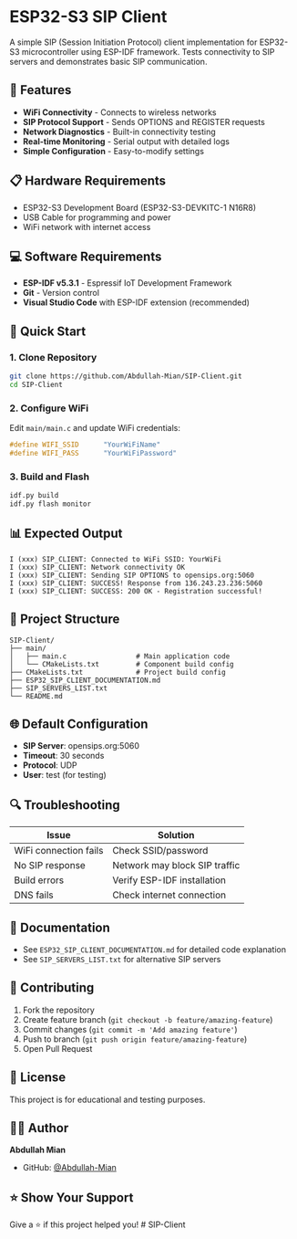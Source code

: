 # ESP32-S3 SIP Client

A simple SIP (Session Initiation Protocol) client implementation for ESP32-S3 microcontroller using ESP-IDF framework. Tests connectivity to SIP servers and demonstrates basic SIP communication.

## 🚀 Features

- **WiFi Connectivity** - Connects to wireless networks
- **SIP Protocol Support** - Sends OPTIONS and REGISTER requests
- **Network Diagnostics** - Built-in connectivity testing
- **Real-time Monitoring** - Serial output with detailed logs
- **Simple Configuration** - Easy-to-modify settings

## 📋 Hardware Requirements

- ESP32-S3 Development Board (ESP32-S3-DEVKITC-1 N16R8)
- USB Cable for programming and power
- WiFi network with internet access

## 💻 Software Requirements

- **ESP-IDF v5.3.1** - Espressif IoT Development Framework
- **Git** - Version control
- **Visual Studio Code** with ESP-IDF extension (recommended)

## 🔧 Quick Start

### 1. Clone Repository
```bash
git clone https://github.com/Abdullah-Mian/SIP-Client.git
cd SIP-Client
```

### 2. Configure WiFi
Edit `main/main.c` and update WiFi credentials:
```c
#define WIFI_SSID      "YourWiFiName"
#define WIFI_PASS      "YourWiFiPassword"
```

### 3. Build and Flash
```bash
idf.py build
idf.py flash monitor
```

## 📊 Expected Output

```
I (xxx) SIP_CLIENT: Connected to WiFi SSID: YourWiFi
I (xxx) SIP_CLIENT: Network connectivity OK
I (xxx) SIP_CLIENT: Sending SIP OPTIONS to opensips.org:5060
I (xxx) SIP_CLIENT: SUCCESS! Response from 136.243.23.236:5060
I (xxx) SIP_CLIENT: SUCCESS: 200 OK - Registration successful!
```

## 📁 Project Structure

```
SIP-Client/
├── main/
│   ├── main.c                 # Main application code
│   └── CMakeLists.txt         # Component build config
├── CMakeLists.txt             # Project build config
├── ESP32_SIP_CLIENT_DOCUMENTATION.md
├── SIP_SERVERS_LIST.txt
└── README.md
```

## 🌐 Default Configuration

- **SIP Server**: opensips.org:5060
- **Timeout**: 30 seconds
- **Protocol**: UDP
- **User**: test (for testing)

## 🔍 Troubleshooting

| Issue | Solution |
|-------|----------|
| WiFi connection fails | Check SSID/password |
| No SIP response | Network may block SIP traffic |
| Build errors | Verify ESP-IDF installation |
| DNS fails | Check internet connection |

## 📖 Documentation

- See `ESP32_SIP_CLIENT_DOCUMENTATION.md` for detailed code explanation
- See `SIP_SERVERS_LIST.txt` for alternative SIP servers

## 🤝 Contributing

1. Fork the repository
2. Create feature branch (`git checkout -b feature/amazing-feature`)
3. Commit changes (`git commit -m 'Add amazing feature'`)
4. Push to branch (`git push origin feature/amazing-feature`)
5. Open Pull Request

## 📝 License

This project is for educational and testing purposes.

## 👨‍💻 Author

**Abdullah Mian**
- GitHub: [@Abdullah-Mian](https://github.com/Abdullah-Mian)

## ⭐ Show Your Support

Give a ⭐ if this project helped you!
#   S I P - C l i e n t  
 